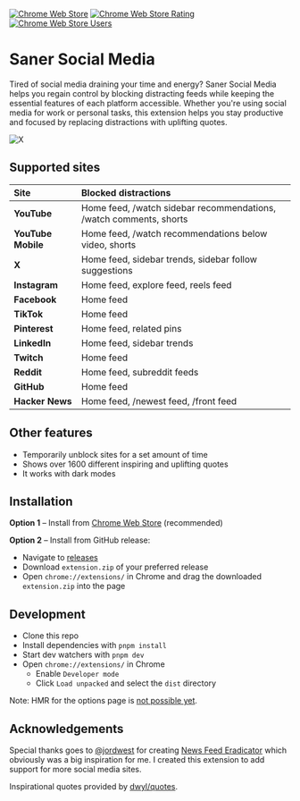 <p>
  <a href="https://chromewebstore.google.com/detail/saner-social-media-feed-b/opnoobcmpioggidgaejfkbopdphbfkkk"><img src="https://img.shields.io/chrome-web-store/v/opnoobcmpioggidgaejfkbopdphbfkkk?style=for-the-badge&logo=google-chrome&logoColor=white" alt="Chrome Web Store"></a>
  <a href="https://chromewebstore.google.com/detail/saner-social-media-feed-b/opnoobcmpioggidgaejfkbopdphbfkkk"><img src="https://img.shields.io/chrome-web-store/rating/opnoobcmpioggidgaejfkbopdphbfkkk?style=for-the-badge&logo=google-chrome&logoColor=white" alt="Chrome Web Store Rating"></a>
  <a href="https://chromewebstore.google.com/detail/saner-social-media-feed-b/opnoobcmpioggidgaejfkbopdphbfkkk"><img src="https://img.shields.io/chrome-web-store/users/opnoobcmpioggidgaejfkbopdphbfkkk?style=for-the-badge&logo=google-chrome&logoColor=white" alt="Chrome Web Store Users"></a>
</p>

# Saner Social Media

Tired of social media draining your time and energy? Saner Social Media helps you regain control by blocking distracting feeds while keeping the essential features of each platform accessible. Whether you're using social media for work or personal tasks, this extension helps you stay productive and focused by replacing distractions with uplifting quotes.

![X](./.github/x.png)

## Supported sites

| Site               | Blocked distractions                                               |
| :----------------- | :----------------------------------------------------------------- |
| **YouTube**        | Home feed, /watch sidebar recommendations, /watch comments, shorts |
| **YouTube Mobile** | Home feed, /watch recommendations below video, shorts              |
| **X**              | Home feed, sidebar trends, sidebar follow suggestions              |
| **Instagram**      | Home feed, explore feed, reels feed                                |
| **Facebook**       | Home feed                                                          |
| **TikTok**         | Home feed                                                          |
| **Pinterest**      | Home feed, related pins                                            |
| **LinkedIn**       | Home feed, sidebar trends                                          |
| **Twitch**         | Home feed                                                          |
| **Reddit**         | Home feed, subreddit feeds                                         |
| **GitHub**         | Home feed                                                          |
| **Hacker News**    | Home feed, /newest feed, /front feed                               |

## Other features

- Temporarily unblock sites for a set amount of time
- Shows over 1600 different inspiring and uplifting quotes
- It works with dark modes

## Installation

**Option 1** – Install from [Chrome Web Store](https://chromewebstore.google.com/detail/saner-social-media-feed-b/opnoobcmpioggidgaejfkbopdphbfkkk) (recommended)

**Option 2** – Install from GitHub release:

- Navigate to [releases](https://github.com/tobiasdalhof/sanersocialmedia/releases)
- Download `extension.zip` of your preferred release
- Open `chrome://extensions/` in Chrome and drag the downloaded `extension.zip` into the page

## Development

- Clone this repo
- Install dependencies with `pnpm install`
- Start dev watchers with `pnpm dev`
- Open `chrome://extensions/` in Chrome
  - Enable `Developer mode`
  - Click `Load unpacked` and select the `dist` directory

Note: HMR for the options page is [not possible yet](https://github.com/antfu/vitesse-webext/issues/59#issuecomment-1011008367).

## Acknowledgements

Special thanks goes to [@jordwest](https://github.com/jordwest) for creating [News Feed Eradicator](https://github.com/jordwest/news-feed-eradicator) which obviously was a big inspiration for me. I created this extension to add support for more social media sites.

Inspirational quotes provided by [dwyl/quotes](https://github.com/dwyl/quotes/blob/main/quotes.json).
